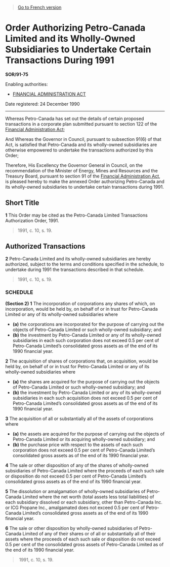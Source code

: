 > [Go to French version](/fr/Règlements/Décrets,%20ordonnances%20et%20règlements%20statutaires/91/75.md)

# Order Authorizing Petro-Canada Limited and its Wholly-Owned Subsidiaries to Undertake Certain Transactions During 1991

**SOR/91-75**

Enabling authorities: 
- [FINANCIAL ADMINISTRATION ACT](/en/Acts/Revised%20Statutes%20of%20Canada/F/F-11.md)

Date registered: 24 December 1990

----------

Whereas Petro-Canada has set out the details of certain proposed transactions in a corporate plan submitted pursuant to section 122 of the [Financial Administration Act](/en/Acts/Revised%20Statutes%20of%20Canada/F/F-11.md);

And Whereas the Governor in Council, pursuant to subsection 91(6) of that Act, is satisfied that Petro-Canada and its wholly-owned subsidiaries are otherwise empowered to undertake the transactions authorized by this Order;

Therefore, His Excellency the Governor General in Council, on the recommendation of the Minister of Energy, Mines and Resources and the Treasury Board, pursuant to section 91 of the [Financial Administration Act](/en/Acts/Revised%20Statutes%20of%20Canada/F/F-11.md), is pleased hereby to make the annexed Order authorizing Petro-Canada and its wholly-owned subsidiaries to undertake certain transactions during 1991.




## Short Title


**1** This Order may be cited as the Petro-Canada Limited Transactions Authorization Order, 1991.
> 1991, c. 10, s. 19.





## Authorized Transactions


**2** Petro-Canada Limited and its wholly-owned subsidiaries are hereby authorized, subject to the terms and conditions specified in the schedule, to undertake during 1991 the transactions described in that schedule.
> 1991, c. 10, s. 19.





### **SCHEDULE** 
**(Section 2)**
**1** The incorporation of corporations any shares of which, on incorporation, would be held by, on behalf of or in trust for Petro-Canada Limited or any of its wholly-owned subsidiaries where
- **(a)** the corporations are incorporated for the purpose of carrying out the objects of Petro-Canada Limited or such wholly-owned subsidiary; and
- **(b)** the investment by Petro-Canada Limited or any of its wholly-owned subsidiaries in each such corporation does not exceed 0.5 per cent of Petro-Canada Limited’s consolidated gross assets as of the end of its 1990 financial year.


**2** The acquisition of shares of corporations that, on acquisition, would be held by, on behalf of or in trust for Petro-Canada Limited or any of its wholly-owned subsidiaries where
- **(a)** the shares are acquired for the purpose of carrying out the objects of Petro-Canada Limited or such wholly-owned subsidiary; and
- **(b)** the investment by Petro-Canada Limited or any of its wholly-owned subsidiaries in each such acquisition does not exceed 0.5 per cent of Petro-Canada Limited’s consolidated gross assets as of the end of its 1990 financial year.


**3** The acquisition of all or substantially all of the assets of corporations where
- **(a)** the assets are acquired for the purpose of carrying out the objects of Petro-Canada Limited or its acquiring wholly-owned subsidiary; and
- **(b)** the purchase price with respect to the assets of each such corporation does not exceed 0.5 per cent of Petro-Canada Limited’s consolidated gross assets as of the end of its 1990 financial year.


**4** The sale or other disposition of any of the shares of wholly-owned subsidiaries of Petro-Canada Limited where the proceeds of each such sale or disposition do not exceed 0.5 per cent of Petro-Canada Limited’s consolidated gross assets as of the end of its 1990 financial year.


**5** The dissolution or amalgamation of wholly-owned subsidiaries of Petro-Canada Limited where the net worth (total assets less total liabilities) of each subsidiary dissolved or each subsidiary, other than Petro-Canada Inc. or ICG Propane Inc., amalgamated does not exceed 0.5 per cent of Petro-Canada Limited’s consolidated gross assets as of the end of its 1990 financial year.


**6** The sale or other disposition by wholly-owned subsidiaries of Petro-Canada Limited of any of their shares or of all or substantially all of their assets where the proceeds of each such sale or disposition do not exceed 0.5 per cent of the consolidated gross assets of Petro-Canada Limited as of the end of its 1990 financial year.


>  1991, c. 10, s. 19.


